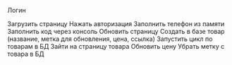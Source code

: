 Логин

Загрузить страницу
Нажать авторизация
Заполнить телефон из памяти
Заполнить код через консоль
Обновить страницу
Создать в базе товар (название, метка для обновления, цена, ссылка)
Запустить цикл по товарам в БД
Зайти на страницу товара
Обновить цену
Убрать метку с товара в БД

